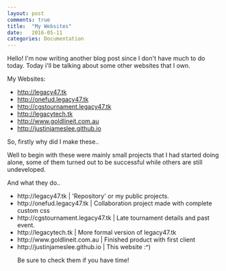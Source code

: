 ```yaml
---
layout: post
comments: true
title:  "My Websites"
date:   2016-05-11
categories: Documentation
---
```


Hello! I'm now writing another blog post since I don't have much to do today. Today i'll be talking about some other websites that I own. 

My Websites:
<ul>
    <li><a href="http://legacy47.tk">http://legacy47.tk</a></li>
    <li><a href="http://onefud.legacy47.tk">http://onefud.legacy47.tk</a></li>
    <li><a href="http://cgstournament.legacy47.tk">http://cgstournament.legacy47.tk</a></li>
    <li><a href="http://legacytech.tk">http://legacytech.tk</a></li>
    <li><a href="http://www.goldlineit.com.au">http://www.goldlineit.com.au</a></li>
    <li><a href="http://justinjameslee.github.io">http://justinjameslee.github.io</a></li>
</ul>

So, firstly why did I make these..

Well to begin with these were mainly small projects that I had started doing alone, some of them turned out to be successful while others are still undeveloped.

And what they do..

<ul>
    <li>http://legacy47.tk | 'Repository' or my public projects.
    <li>http://onefud.legacy47.tk | Collaboration project made with complete custom css
    <li>http://cgstournament.legacy47.tk | Late tournament details and past event.
    <li>http://legacytech.tk | More formal version of legacy47.tk
    <li>http://www.goldlineit.com.au | Finished product with first client
    <li>http://justinjameslee.github.io | This website :^)

Be sure to check them if you have time!
